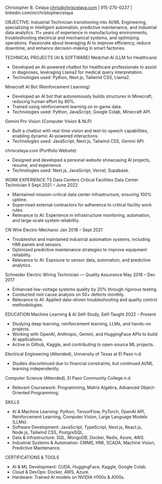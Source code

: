 Christopher B. Celaya
chris@chriscelaya.com | 915-270-0237 | linkedin.com/in/christophercelaya

OBJECTIVE: 
Industrial Technician transitioning into AI/ML Engineering, specializing in intelligent automation, predictive maintenance, and industrial data analytics. 11+ years of experience in manufacturing environments, troubleshooting electrical and mechanical systems, and optimizing operations. Passionate about leveraging AI to improve efficiency, reduce downtime, and enhance decision-making in smart factories.

TECHNICAL PROJECTS (AI & SOFTWARE)
Medchat AI (LLM for Healthcare)
- Developed an AI-powered chatbot for healthcare professionals to assist in diagnoses, leveraging Llama2 for medical query interpretation.
- Technologies used: Python, Next.js, Tailwind CSS, Llama2.

Minecraft AI Bot (Reinforcement Learning)
- Developed an AI bot that autonomously builds structures in Minecraft, reducing human effort by 90%.
- Trained using reinforcement learning on in-game data.
- Technologies used: Python, JavaScript, Google Colab, Minecraft API.

Gemini Pro Vision (Computer Vision & NLP)
- Built a chatbot with real-time vision and text-to-speech capabilities, enabling dynamic AI-powered interactions.
- Technologies used: JavaScript, Next.js, Tailwind CSS, Gemini API.

chriscelaya.com (Portfolio Website)
- Designed and developed a personal website showcasing AI projects, resume, and experience.
- Technologies used: Next.js, JavaScript, Vercel, Supabase.

WORK EXPERIENCE
T5 Data Centers
Critical Facilities Data Center Technician II                Sept 2021 – June 2022
- Maintained mission-critical data center infrastructure, ensuring 100% uptime.
- Supervised external contractors for adherence to critical facility work rules.
- Relevance to AI: Experience in infrastructure monitoring, automation, and large-scale system reliability.

CN Wire
Electro-Mechanic                                           Jan 2018 – Sept 2021
- Troubleshot and maintained industrial automation systems, including HMI panels and sensors.
- Optimized predictive maintenance strategies to improve equipment reliability.
- Relevance to AI: Exposure to sensor data, automation, and predictive analytics.

Schneider Electric
Wiring Technician — Quality Assurance                       May 2016 – Dec 2017
- Enhanced low-voltage systems quality by 20% through rigorous testing.
- Conducted root cause analysis on 50+ defects monthly.
- Relevance to AI: Applied data-driven troubleshooting and quality control methodologies.

EDUCATION
Machine Learning & AI Self-Study, Self-Taught               2022 – Present
- Studying deep learning, reinforcement learning, LLMs, and hands-on projects.
- Working with OpenAI, Anthropic, Gemini, and HuggingFace APIs to build AI applications.
- Active in Github, Kaggle, and contributing to open-source ML projects.

Electrical Engineering (Attended), University of Texas at El Paso       n.d.
- Studies discontinued due to financial constraints, but continued AI/ML learning independently.

Computer Science (Attended), El Paso Community College               n.d.
- Relevant Coursework: Programming, Matrix Algebra, Advanced Object-Oriented Programming.

SKILLS
- AI & Machine Learning: Python, TensorFlow, PyTorch, OpenAI API, Reinforcement Learning, Computer Vision, Large Language Models (LLMs).
- Software Development: JavaScript, TypeScript, Next.js, React.js, Node.js, Tailwind CSS, PostgreSQL.
- Data & Infrastructure: SQL, MongoDB, Docker, Redis, Azure, AWS.
- Industrial Systems & Automation: CMMS, HMI, SCADA, Machine Vision, Predictive Maintenance.

CERTIFICATIONS & TOOLS
- AI & ML Development: CUDA, HuggingFace, Kaggle, Google Colab.
- Cloud & DevOps: Docker, AWS, Azure.
- Hardware: Trained AI models on NVIDIA H100s & A100s.